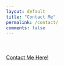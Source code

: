 ```yaml
---
layout: default
title: "Contact Me"
permalink: /contact/
comments: false
---
```


<div style="margin-top:50px;" class="contact">
    <a href="mailto:pandey.dipesh50@gmail.com">Contact Me Here!</a>
</div>